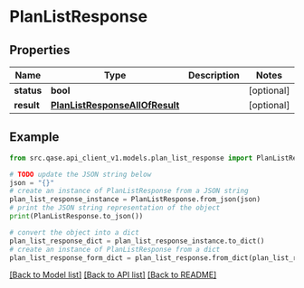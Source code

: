 # PlanListResponse


## Properties

Name | Type | Description | Notes
------------ | ------------- | ------------- | -------------
**status** | **bool** |  | [optional] 
**result** | [**PlanListResponseAllOfResult**](PlanListResponseAllOfResult.md) |  | [optional] 

## Example

```python
from src.qase.api_client_v1.models.plan_list_response import PlanListResponse

# TODO update the JSON string below
json = "{}"
# create an instance of PlanListResponse from a JSON string
plan_list_response_instance = PlanListResponse.from_json(json)
# print the JSON string representation of the object
print(PlanListResponse.to_json())

# convert the object into a dict
plan_list_response_dict = plan_list_response_instance.to_dict()
# create an instance of PlanListResponse from a dict
plan_list_response_form_dict = plan_list_response.from_dict(plan_list_response_dict)
```
[[Back to Model list]](../README.md#documentation-for-models) [[Back to API list]](../README.md#documentation-for-api-endpoints) [[Back to README]](../README.md)


